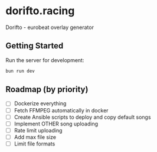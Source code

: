 # dorifto.racing

Dorifto - eurobeat overlay generator

## Getting Started

Run the server for development:

```bash
bun run dev
```

## Roadmap (by priority)

- [ ] Dockerize everything
- [ ] Fetch FFMPEG automatically in docker
- [ ] Create Ansible scripts to deploy and copy default songs
- [ ] Implement OTHER song uploading
- [ ] Rate limit uploading
- [ ] Add max file size
- [ ] Limit file formats
